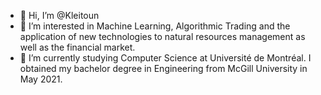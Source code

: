 - 👋 Hi, I’m @Kleitoun
- 👀 I’m interested in Machine Learning, Algorithmic Trading and the application of new technologies to natural resources management as well as the financial market.
- 🌱 I’m currently studying Computer Science at Université de Montréal. I obtained my bachelor degree in Engineering from McGill University in May 2021.

<!---
Kleitoun/Kleitoun is a ✨ special ✨ repository because its `README.md` (this file) appears on your GitHub profile.
You can click the Preview link to take a look at your changes.
--->
